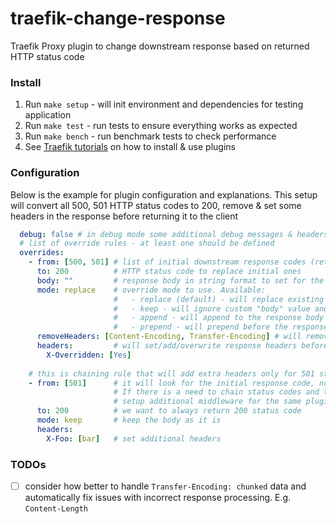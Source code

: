 # traefik-change-response
Traefik Proxy plugin to change downstream response based on returned HTTP status code

### Install
1. Run `make setup` - will init environment and dependencies for testing application
2. Run `make test` - run tests to ensure everything works as expected
3. Run `make bench` - run benchmark tests to check performance
4. See [Traefik tutorials](https://plugins.traefik.io/install) on how to install & use plugins

### Configuration
Below is the example for plugin configuration and explanations. This setup will convert all 500, 501 HTTP status codes
to 200, remove & set some headers in the response before returning it to the client
```yaml
  debug: false # in debug mode some additional debug messages & headers will be returned to the Traefik application
  # list of override rules - at least one should be defined
  overrides:
    - from: [500, 501] # list of initial downstream response codes (returned from the backend server) to match against the rule for processing
      to: 200          # HTTP status code to replace initial ones 
      body: ""         # response body in string format to set for the rule 
      mode: replace    # override mode to use. Available: 
                       #   - replace (default) - will replace existing response body with the provided contents. Static content
                       #   - keep - will ignore custom "body" value and keep the response body as it is. Headers and status code may be affected
                       #   - append - will append to the response body some extra content
                       #   - prepend - will prepend before the response body some extra content
      removeHeaders: [Content-Encoding, Transfer-Encoding] # will remove the provided headers from downstream response
      headers:         # will set/add/overwrite response headers before sending to the client. Content-Length will be ignored
        X-Overridden: [Yes]
        
    # this is chaining rule that will add extra headers only for 501 status code responses 
    - from: [501]      # it will look for the initial response code, not the replaced one by the previous rule.
                       # If there is a need to chain status codes and take into account replaced status codes one can
                       # setup additional middleware for the same plugin, but with different configuration
      to: 200          # we want to always return 200 status code
      mode: keep       # keep the body as it is
      headers:
        X-Foo: [bar]   # set additional headers
```

### TODOs
- [ ] consider how better to handle `Transfer-Encoding: chunked` data and automatically fix issues with incorrect response processing. E.g. `Content-Length`
